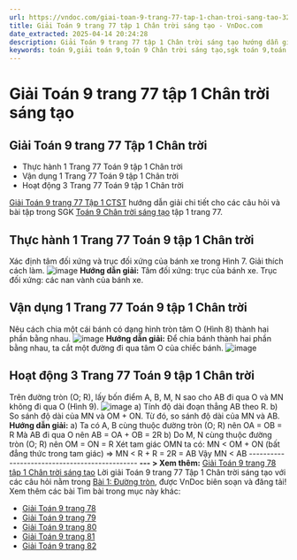 ```yaml
---
url: https://vndoc.com/giai-toan-9-trang-77-tap-1-chan-troi-sang-tao-324982
title: Giải Toán 9 trang 77 tập 1 Chân trời sáng tạo - VnDoc.com
date_extracted: 2025-04-14 20:24:28
description: Giải Toán 9 trang 77 tập 1 Chân trời sáng tạo hướng dẫn giải chi tiết các câu hỏi và bài tập trong SGK Toán 9 Chân trời sáng tạo tập 1.
keywords: toán 9,giải toán 9,toán 9 Chân trời sáng tạo,sgk toán 9,toán lớp 9,toán lớp 9 Chân trời sáng tạo,sgk toán 9 Chân trời sáng tạo,toán 9 ctst,giải sgk toán 9 Chân trời sáng tạo,toán 9 Chân trời sáng tạo tập 1,giải bài tập toán 9 Chân trời sáng tạo,Đường tròn,toán 9 Chân trời sáng tạo tập 1 trang 76,toán 9 Chân trời sáng tạo tập 1 trang 77,toán 9 Chân trời sáng tạo tập 1 trang 82,toán 9 trang 77,giải toán 9 trang 77,toán 9 trang 77 chân trời,giải toán 9 trang 77 chân trời
---
```


# Giải Toán 9 trang 77 tập 1 Chân trời sáng tạo
## **Giải Toán 9 trang 77 Tập 1 Chân trời**
  * Thực hành 1 Trang 77 Toán 9 tập 1 Chân trời
  * Vận dụng 1 Trang 77 Toán 9 tập 1 Chân trời
  * Hoạt động 3 Trang 77 Toán 9 tập 1 Chân trời

[Giải Toán 9 trang 77 Tập 1 CTST](<https://vndoc.com/giai-toan-9-trang-77-tap-1-chan-troi-sang-tao-324982>) hướng dẫn giải chi tiết cho các câu hỏi và bài tập trong SGK [Toán 9 Chân trời sáng tạo](<https://vndoc.com/toan-9-chan-troi-sang-tao>) tập 1 trang 77.
## **Thực hành 1 Trang 77 Toán 9 tập 1 Chân trời**
Xác định tâm đối xứng và trục đối xứng của bánh xe trong Hình 7. Giải thích cách làm.
![image](https://i.vdoc.vn/data/image/2024/07/24/638574279405683093.png)
**Hướng dẫn giải:**
Tâm đối xứng: trục của bánh xe.
Trục đối xứng: các nan vành của bánh xe.
## **Vận dụng 1 Trang 77 Toán 9 tập 1 Chân trời**
Nêu cách chia một cái bánh có dạng hình tròn tâm O \(Hình 8\) thành hai phần bằng nhau.
![image](https://i.vdoc.vn/data/image/2024/07/24/638574279403969867.png)
**Hướng dẫn giải:**
Để chia bánh thành hai phần bằng nhau, ta cắt một đường đi qua tâm O của chiếc bánh.
![image](https://i.vdoc.vn/data/image/2024/07/24/638574279401782484.png)
## **Hoạt động 3 Trang 77 Toán 9 tập 1 Chân trời**
Trên đường tròn \(O; R\), lấy bốn điểm A, B, M, N sao cho AB đi qua O và MN không đi qua O \(Hình 9\).
![image](https://i.vdoc.vn/data/image/2024/07/24/638574279399439062.png)
a\) Tính độ dài đoạn thẳng AB theo R.
b\) So sánh độ dài của MN và OM + ON. Từ đó, so sánh độ dài của MN và AB.
**Hướng dẫn giải:**
a\) Ta có A, B cùng thuộc đường tròn \(O; R\) nên OA = OB = R
Mà AB đi qua O nên AB = OA + OB = 2R
b\) Do M, N cùng thuộc đường tròn \(O; R\) nên OM = ON = R
Xét tam giác OMN ta có:
MN < OM + ON \(bất đẳng thức trong tam giác\)
⇒ MN < R + R = 2R = AB
Vậy MN < AB
\----------------------------------------------
**\--- > Xem thêm:** [Giải Toán 9 trang 78 tập 1 Chân trời sáng tạo](<https://vndoc.com/giai-toan-9-trang-78-tap-1-chan-troi-sang-tao-324985>)
Lời giải Toán 9 trang 77 Tập 1 Chân trời sáng tạo với các câu hỏi nằm trong [Bài 1: Đường tròn](<https://vndoc.com/toan-9-chan-troi-sang-tao-bai-1-duong-tron-321029>), được VnDoc biên soạn và đăng tải\!
Xem thêm các bài Tìm bài trong mục này khác:
  * [Giải Toán 9 trang 78](</giai-toan-9-trang-78-tap-1-chan-troi-sang-tao-324985>)
  * [Giải Toán 9 trang 79](</giai-toan-9-trang-79-tap-1-chan-troi-sang-tao-324991>)
  * [Giải Toán 9 trang 80](</giai-toan-9-trang-80-tap-1-chan-troi-sang-tao-324995>)
  * [Giải Toán 9 trang 81](</giai-toan-9-trang-81-tap-1-chan-troi-sang-tao-325000>)
  * [Giải Toán 9 trang 82](</giai-toan-9-trang-82-tap-1-chan-troi-sang-tao-325012>)

